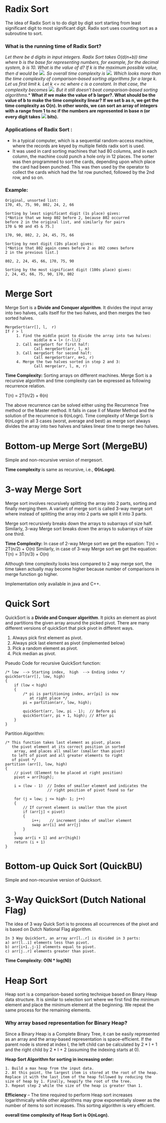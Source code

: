 # Radix Sort
The idea of Radix Sort is to do digit by digit sort starting from least significant digit to most significant digit. Radix sort uses counting sort as a subroutine to sort.

### What is the running time of Radix Sort?
**Let there be d digits in input integers. Radix Sort takes O(d*(n+b)) time where b is the base for representing numbers, for example, for the decimal system, b is 10. What is the value of d? If k is the maximum possible value, then d would be <img src="https://render.githubusercontent.com/render/math?math=O(log_b(k))">. So overall time complexity is <img src="https://render.githubusercontent.com/render/math?math=O((n+b) * log_b(k))">. Which looks more than the time complexity of comparison-based sorting algorithms for a large k. Let us first limit k. Let k <= nc where c is a constant. In that case, the complexity becomes <img src="https://render.githubusercontent.com/render/math?math=O(nLog_b(n))">. But it still doesn’t beat comparison-based sorting algorithms.** 
**What if we make the value of b larger?. What should be the value of b to make the time complexity linear? If we set b as n, we get the time complexity as O(n). In other words, we can sort an array of integers with a range from 1 to nc if the numbers are represented in base n (or every digit takes <img src="https://render.githubusercontent.com/render/math?math=log_2(n)"> bits).** 

### Applications of Radix Sort : 
* In a typical computer, which is a sequential random-access machine, where the records are keyed by multiple fields radix sort is used.
* It was used in card sorting machines that had 80 columns, and in each column, the machine could punch a hole only in 12 places. The sorter was then programmed to sort the cards, depending upon which place the card had been punched. This was then used by the operator to collect the cards which had the 1st row punched, followed by the 2nd row, and so on.
### Example:
```
Original, unsorted list:
170, 45, 75, 90, 802, 24, 2, 66

Sorting by least significant digit (1s place) gives: 
[*Notice that we keep 802 before 2, because 802 occurred 
before 2 in the original list, and similarly for pairs 
170 & 90 and 45 & 75.]

170, 90, 802, 2, 24, 45, 75, 66

Sorting by next digit (10s place) gives: 
[*Notice that 802 again comes before 2 as 802 comes before 
2 in the previous list.]

802, 2, 24, 45, 66, 170, 75, 90

Sorting by the most significant digit (100s place) gives:
2, 24, 45, 66, 75, 90, 170, 802
```

# Merge Sort
Merge Sort is a **Divide and Conquer algorithm**. It divides the input array into two halves, calls itself for the two halves, and then merges the two sorted halves.

```
MergeSort(arr[], l,  r)
If r > l
     1. Find the middle point to divide the array into two halves:  
             middle m = l+ (r-l)/2
     2. Call mergeSort for first half:   
             Call mergeSort(arr, l, m)
     3. Call mergeSort for second half:
             Call mergeSort(arr, m+1, r)
     4. Merge the two halves sorted in step 2 and 3:
             Call merge(arr, l, m, r)
```

**Time Complexity:** Sorting arrays on different machines. Merge Sort is a recursive algorithm and time complexity can be expressed as following recurrence relation. 

T(n) = 2T(n/2) + θ(n)

The above recurrence can be solved either using the Recurrence Tree method or the Master method. It falls in case II of Master Method and the solution of the recurrence is θ(nLogn). Time complexity of Merge Sort is  θ(nLogn) in all 3 cases (worst, average and best) as merge sort always divides the array into two halves and takes linear time to merge two halves.

# Bottom-up Merge Sort (MergeBU)
Simple and non-recursive version of mergesort.

**Time complexity** is same as recursive, i.e., **Θ(nLogn)**. 

# 3-way Merge Sort
Merge sort involves recursively splitting the array into 2 parts, sorting and finally merging them. A variant of merge sort is called 3-way merge sort where instead of splitting the array into 2 parts we split it into 3 parts.

Merge sort recursively breaks down the arrays to subarrays of size half. Similarly, 3-way Merge sort breaks down the arrays to subarrays of size one third.

**Time Complexity:** In case of 2-way Merge sort we get the equation: T(n) = 2T(n/2) + O(n)
Similarly, in case of 3-way Merge sort we get the equation: T(n) = 3T(n/3) + O(n)

Although time complexity looks less compared to 2 way merge sort, the time taken actually may become higher because number of comparisons in merge function go higher. 

Implementation only available in java and C++.

# Quick Sort
QuickSort is a **Divide and Conquer algorithm**. It picks an element as pivot and partitions the given array around the picked pivot. There are many different versions of quickSort that pick pivot in different ways. 

1. Always pick first element as pivot.
2. Always pick last element as pivot (implemented below)
3. Pick a random element as pivot.
4. Pick median as pivot.

Pseudo Code for recursive QuickSort function: 
```
/* low  --> Starting index,  high  --> Ending index */
quickSort(arr[], low, high)
{
    if (low < high)
    {
        /* pi is partitioning index, arr[pi] is now
           at right place */
        pi = partition(arr, low, high);

        quickSort(arr, low, pi - 1);  // Before pi
        quickSort(arr, pi + 1, high); // After pi
    }
}
```

Partition Algorithm:
```
/* This function takes last element as pivot, places
   the pivot element at its correct position in sorted
    array, and places all smaller (smaller than pivot)
   to left of pivot and all greater elements to right
   of pivot */
partition (arr[], low, high)
{
    // pivot (Element to be placed at right position)
    pivot = arr[high];  
 
    i = (low - 1)  // Index of smaller element and indicates the 
                   // right position of pivot found so far

    for (j = low; j <= high- 1; j++)
    {
        // If current element is smaller than the pivot
        if (arr[j] < pivot)
        {
            i++;    // increment index of smaller element
            swap arr[i] and arr[j]
        }
    }
    swap arr[i + 1] and arr[high])
    return (i + 1)
}
```

# Bottom-up Quick Sort (QuickBU)
Simple and non-recursive version of Quicksort.

# 3-Way QuickSort (Dutch National Flag)
The idea of 3 way Quick Sort is to process all occurrences of the pivot and is based on Dutch National Flag algorithm. 

```
In 3 Way QuickSort, an array arr[l..r] is divided in 3 parts:
a) arr[l..i] elements less than pivot.
b) arr[i+1..j-1] elements equal to pivot.
c) arr[j..r] elements greater than pivot.
```

**Time Complexity: O(N * log(N))**

# Heap Sort
Heap sort is a comparison-based sorting technique based on Binary Heap data structure. It is similar to selection sort where we first find the minimum element and place the minimum element at the beginning. We repeat the same process for the remaining elements.

### Why array based representation for Binary Heap? 
Since a Binary Heap is a Complete Binary Tree, it can be easily represented as an array and the array-based representation is space-efficient. If the parent node is stored at index I, the left child can be calculated by 2 * I + 1 and the right child by 2 * I + 2 (assuming the indexing starts at 0).

**Heap Sort Algorithm for sorting in increasing order:**
```
1. Build a max heap from the input data. 
2. At this point, the largest item is stored at the root of the heap. Replace it with the last item of the heap followed by reducing the size of heap by 1. Finally, heapify the root of the tree. 
3. Repeat step 2 while the size of the heap is greater than 1.
```

**Efficiency** –  The time required to perform Heap sort increases logarithmically while other algorithms may grow exponentially slower as the number of items to sort increases. This sorting algorithm is very efficient.

**overall time complexity of Heap Sort is O(nLogn).**

